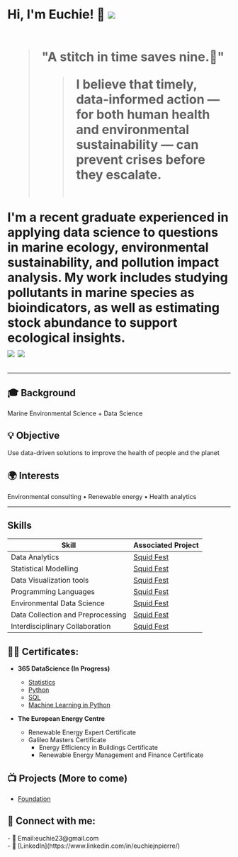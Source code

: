 <h1>Hi, I'm Euchie! 👋 <a href="https://www.linkedin.com/in/euchiejnpierre/"><img src="https://img.shields.io/badge/-LinkedIn-0072b1?&style=for-the-badge&logo=linkedin&logoColor=white" /></a><br><br>

> "A stitch in time saves nine.🌱"
> > I believe that timely, data-informed action — for both human health and environmental sustainability — can prevent crises before they escalate.<br><br>



I'm a recent graduate experienced in applying **data science** to questions in **marine ecology**, **environmental sustainability**, and **pollution impact analysis**. My work includes studying pollutants in marine species as bioindicators, as well as estimating stock abundance to support ecological insights.  
<img src="https://img.shields.io/badge/-Data%20Scientist-276DC3?&style=for-the-badge&logo=r&logoColor=white" />
<img src="https://img.shields.io/badge/-Marine%20Ecology-0099cc?&style=for-the-badge&logo=fish&logoColor=white" />



---

## 🎓 Background  
Marine Environmental Science + Data Science  

## 💡 Objective  
Use data-driven solutions to improve the health of people and the planet  

## 🌍 Interests  
Environmental consulting • Renewable energy • Health analytics

---

## Skills

| Skill                                         | Associated Project         |
|-----------------------------------------------|----------------------------|
| Data Analytics                                | <a href="https://github.com/Euchie23/Squid-Fest">Squid Fest</a>|
| Statistical Modelling                         | <a href="https://github.com/Euchie23/Squid-Fest">Squid Fest</a>|
| Data Visualization tools                      | <a href="https://github.com/Euchie23/Squid-Fest">Squid Fest</a>|
| Programming Languages                         | <a href="https://github.com/Euchie23/Squid-Fest">Squid Fest</a>|
| Environmental Data Science                    | <a href="https://github.com/Euchie23/Squid-Fest">Squid Fest</a>|
| Data Collection and Preprocessing             | <a href="https://github.com/Euchie23/Squid-Fest">Squid Fest</a>|
| Interdisciplinary Collaboration               | <a href="https://github.com/Euchie23/Squid-Fest">Squid Fest</a>|

  
<h2>👨‍💻 Certificates:</h2>

- <b>365 DataScience (In Progress) </b>
  - [Statistics](https://learn.365datascience.com/certificates/CC-AAD35FAB67/)
  - [Python](https://learn.365datascience.com/certificates/CC-35DE6E8ECC/)
  - [SQL](https://learn.365datascience.com/certificates/CC-8A7C7EED63/)
  - [Machine Learning in Python](https://learn.365datascience.com/certificates/CC-BA4E35B27D/)
    
- <b> The European Energy Centre </b>
  - Renewable Energy Expert Certificate
  - Galileo Masters Certificate
    - Energy Efficiency in Buildings Certificate
    - Renewable Energy Management and Finance Certificate

<h2>📺 Projects (More to come) </h2>

- [Foundation](https://github.com/Euchie23/SquidStack/tree/main/Foundation)

<h2> 🤳 Connect with me:</h2>
- 📧 Email:euchie23@gmail.com <br>
- 🔗 [LinkedIn](https://www.linkedin.com/in/euchiejnpierre/)
